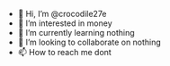 - 👋 Hi, I’m @crocodile27e
- 👀 I’m interested in money
- 🌱 I’m currently learning nothing
- 💞️ I’m looking to collaborate on nothing
- 📫 How to reach me dont 

<!---
crocodile27e/crocodile27e is a ✨ special ✨ repository because its `README.md` (this file) appears on your GitHub profile.
You can click the Preview link to take a look at your changes.
--->
